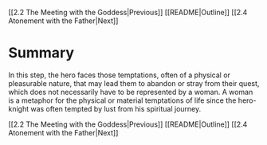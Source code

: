 [[2.2 The Meeting with the Goddess|Previous]]
[[README|Outline]]
[[2.4 Atonement with the Father|Next]]

# Summary
In this step, the hero faces those temptations, often of a physical or pleasurable nature, that may lead them to abandon or stray from their quest, which does not necessarily have to be represented by a woman. A woman is a metaphor for the physical or material temptations of life since the hero-knight was often tempted by lust from his spiritual journey.

[[2.2 The Meeting with the Goddess|Previous]]
[[README|Outline]]
[[2.4 Atonement with the Father|Next]]
